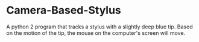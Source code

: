 # Camera-Based-Stylus
A python 2 program that tracks a stylus with a slightly deep blue tip. Based on the motion of the tip, the mouse on the computer's screen will move.
